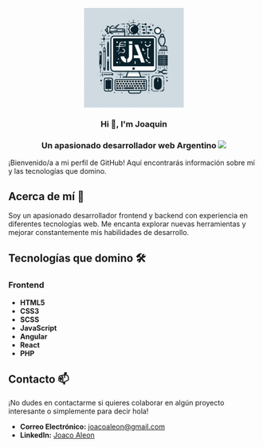 
<p align="center" width="300">
   <img align="center" width="200" src="/_1bb3f97d-db41-428d-ac43-a4440c14921a.jpg" />
   <h3 align="center">Hi 👋, I'm Joaquin </h3>
   <h3 align="center"> Un apasionado desarrollador web Argentino <img width="3%" src="https://user-images.githubusercontent.com/93780179/224521236-9b99f3e8-532a-4d32-862b-e40df65b7a71.png" /></h3>
</p>

¡Bienvenido/a a mi perfil de GitHub! Aquí encontrarás información sobre mí y las tecnologías que domino.

## Acerca de mí 🚀
Soy un apasionado desarrollador frontend y backend con experiencia en diferentes tecnologías web. Me encanta explorar nuevas herramientas y mejorar constantemente mis habilidades de desarrollo.

## Tecnologías que domino 🛠️

### Frontend
- **HTML5**
- **CSS3**
- **SCSS**
- **JavaScript**
- **Angular**
- **React**
- **PHP**

## Contacto 📫
¡No dudes en contactarme si quieres colaborar en algún proyecto interesante o simplemente para decir hola!

- **Correo Electrónico:** [joacoaleon@gmail.com](mailto:joacoaleon@gmail.com)
- **LinkedIn:** [Joaco Aleon](https://www.linkedin.com/in/joaquin-andres-aleon/)